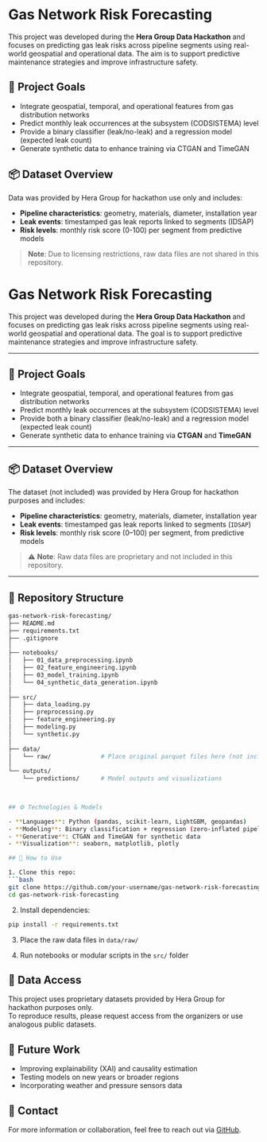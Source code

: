 # Gas Network Risk Forecasting

This project was developed during the **Hera Group Data Hackathon** and focuses on predicting gas leak risks across pipeline segments using real-world geospatial and operational data. The aim is to support predictive maintenance strategies and improve infrastructure safety.

## 🚀 Project Goals

- Integrate geospatial, temporal, and operational features from gas distribution networks  
- Predict monthly leak occurrences at the subsystem (CODSISTEMA) level  
- Provide a binary classifier (leak/no-leak) and a regression model (expected leak count)  
- Generate synthetic data to enhance training via CTGAN and TimeGAN

## 📦 Dataset Overview

Data was provided by Hera Group for hackathon use only and includes:  
- **Pipeline characteristics**: geometry, materials, diameter, installation year  
- **Leak events**: timestamped gas leak reports linked to segments (IDSAP)  
- **Risk levels**: monthly risk score (0-100) per segment from predictive models  

> **Note**: Due to licensing restrictions, raw data files are not shared in this repository.

# Gas Network Risk Forecasting

This project was developed during the **Hera Group Data Hackathon** and focuses on predicting gas leak risks across pipeline segments using real-world geospatial and operational data. The goal is to support predictive maintenance strategies and improve infrastructure safety.

---

## 🚀 Project Goals

- Integrate geospatial, temporal, and operational features from gas distribution networks  
- Predict monthly leak occurrences at the subsystem (CODSISTEMA) level  
- Provide both a binary classifier (leak/no-leak) and a regression model (expected leak count)  
- Generate synthetic data to enhance training via **CTGAN** and **TimeGAN**

---

## 📦 Dataset Overview

The dataset (not included) was provided by Hera Group for hackathon purposes and includes:

- **Pipeline characteristics**: geometry, materials, diameter, installation year  
- **Leak events**: timestamped gas leak reports linked to segments (`IDSAP`)  
- **Risk levels**: monthly risk score (0–100) per segment, from predictive models  

> ⚠️ **Note**: Raw data files are proprietary and not included in this repository.

---

## 🧰 Repository Structure

```bash
gas-network-risk-forecasting/
├── README.md
├── requirements.txt
├── .gitignore
│
├── notebooks/
│   ├── 01_data_preprocessing.ipynb
│   ├── 02_feature_engineering.ipynb
│   ├── 03_model_training.ipynb
│   └── 04_synthetic_data_generation.ipynb
│
├── src/
│   ├── data_loading.py
│   ├── preprocessing.py
│   ├── feature_engineering.py
│   ├── modeling.py
│   └── synthetic.py
│
├── data/
│   └── raw/              # Place original parquet files here (not included)
│
└── outputs/
    └── predictions/      # Model outputs and visualizations

    

## ⚙️ Technologies & Models

- **Languages**: Python (pandas, scikit-learn, LightGBM, geopandas)  
- **Modeling**: Binary classification + regression (zero-inflated pipeline)  
- **Generative**: CTGAN and TimeGAN for synthetic data  
- **Visualization**: seaborn, matplotlib, plotly

## 🧪 How to Use

1. Clone this repo:  
```bash
git clone https://github.com/your-username/gas-network-risk-forecasting.git
cd gas-network-risk-forecasting
```

2. Install dependencies:  
```bash
pip install -r requirements.txt
```

3. Place the raw data files in `data/raw/`  

4. Run notebooks or modular scripts in the `src/` folder

## 🔐 Data Access

This project uses proprietary datasets provided by Hera Group for hackathon purposes only.  
To reproduce results, please request access from the organizers or use analogous public datasets.

## 🧭 Future Work

- Improving explainability (XAI) and causality estimation  
- Testing models on new years or broader regions  
- Incorporating weather and pressure sensors data

## 📩 Contact

For more information or collaboration, feel free to reach out via [GitHub](https://github.com/your-username).
